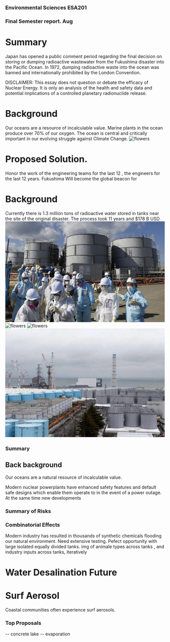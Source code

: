 ### Environmental Sciences ESA201
### Final Semester report. Aug


# Summary
Japan has opened a public comment period regarding the final decision on storing or dumping radioactive wastewater from the Fukushima disaster into the Pacific Ocean. In 1972, dumping radioactive waste into the ocean was banned and internationally prohibited by the London Convention.

DISCLAIMER: This essay does not question or debate the efficacy of Nuclear Energy. It is only an analysis of the health and safety data and potential implications of a controlled planetary radionuclide release. 

# Background
Our oceans are a resource of incalculable value. Marine plants in the ocean produce over 70% of our oxygen.  The ocean is central and critically important in our evolving struggle against Climate Change. 
![flowers](docs/assets/img/oceans.jpg)




# Proposed Solution. 
Honor the work of the engineering teams for the last 12  , the engineers for the last 12 years.  Fukushima Will become the global beacon for 

# Background
Currently there is 1.3 million tons of radioactive water stored in tanks near the site of the original disaster. The process took 11 years and $178 B USD 
![flowers](docs/assets/img/flowers.jpg)
![flowers](docs/assets/img/simulation.jpg)
![flowers](docs/assets/img/watertanks.jpg)
![flowers](docs/assets/img/watertanks2.jpg)
### Summary 

## Back background
Our oceans are a natural resource of incalculable value. 


Modern nuclear powerplants have enhanced safety features and default safe designs which enable them operate to in the event of a power outage. At the same time new developments 



### Summary of Risks


### Combinatorial Effects
Modern industry has resulted in thousands of synthetic chemicals flooding our natural environment.  Need extensive testing. Pefect opportunity with large isolated equally divided tanks. 
img of animale types across tanks , and industry inputs across tanks, iteratively

# Water Desalination Future


# Surf Aerosol 
Coastal communities often experience surf aerosols. 


### Top Proposals 
-- concrete lake
-- evaporation
